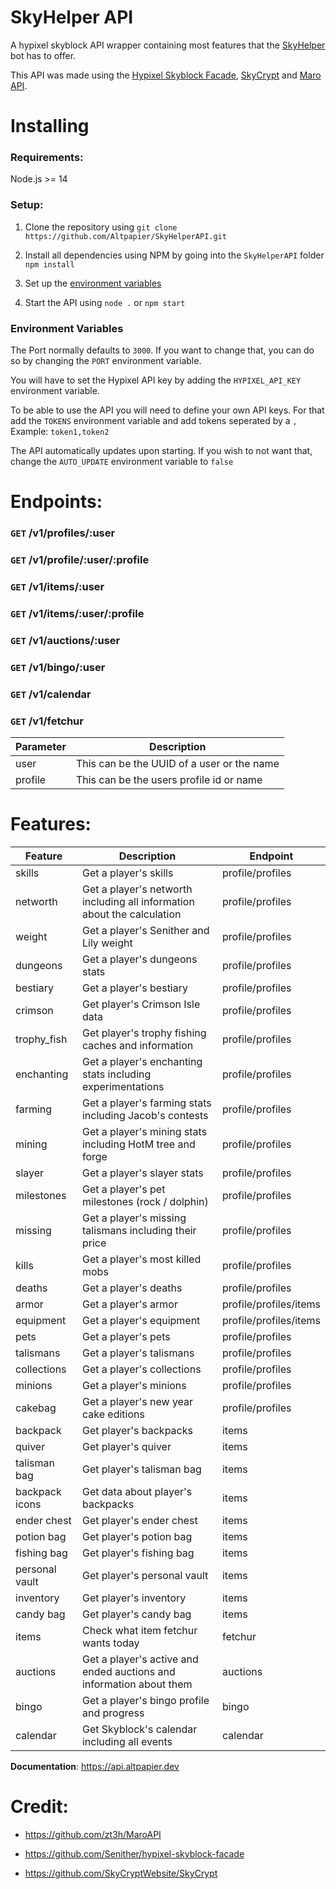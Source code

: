 # SkyHelper API

A hypixel skyblock API wrapper containing most features that the [SkyHelper](https://top.gg/bot/710143953533403226) bot has to offer.

This API was made using the [Hypixel Skyblock Facade](https://github.com/Senither/hypixel-skyblock-facade), [SkyCrypt](https://github.com/SkyCryptWebsite/SkyCrypt) and [Maro API](https://github.com/zt3h/MaroAPI).

# Installing

### Requirements:

Node.js >= 14

### Setup:

1. Clone the repository using
   `git clone https://github.com/Altpapier/SkyHelperAPI.git`

2. Install all dependencies using NPM by going into the `SkyHelperAPI` folder
   `npm install`

3. Set up the [environment variables](#Environment-Variables)

4. Start the API using `node .` or `npm start`

### Environment Variables

The Port normally defaults to `3000`. If you want to change that, you can do so by changing the `PORT` environment variable.

You will have to set the Hypixel API key by adding the `HYPIXEL_API_KEY` environment variable.

To be able to use the API you will need to define your own API keys. For that add the `TOKENS` environment variable and add tokens seperated by a `,`
Example: `token1,token2`

The API automatically updates upon starting. If you wish to not want that, change the `AUTO_UPDATE` environment variable to `false`

# Endpoints:

### `GET` /v1/profiles/:user

### `GET` /v1/profile/:user/:profile

### `GET` /v1/items/:user

### `GET` /v1/items/:user/:profile

### `GET` /v1/auctions/:user

### `GET` /v1/bingo/:user

### `GET` /v1/calendar

### `GET` /v1/fetchur

| Parameter     | Description                                   |
| ------------- | --------------------------------------------- |
| user          | This can be the UUID of a user or the name    |
| profile       | This can be the users profile id or name      |

# Features:

| Feature        | Description                                                             | Endpoint               |
| -------------- | ----------------------------------------------------------------------- | ---------------------- |
| skills         | Get a player's skills                                                   | profile/profiles       |
| networth       | Get a player's networth including all information about the calculation | profile/profiles       |
| weight         | Get a player's Senither and Lily weight                                 | profile/profiles       |
| dungeons       | Get a player's dungeons stats                                           | profile/profiles       |
| bestiary       | Get a player's bestiary                                                 | profile/profiles       |
| crimson        | Get player's Crimson Isle data                                          | profile/profiles       |
| trophy_fish    | Get player's trophy fishing caches and information                      | profile/profiles       |
| enchanting     | Get a player's enchanting stats including experimentations              | profile/profiles       |
| farming        | Get a player's farming stats including Jacob's contests                 | profile/profiles       |
| mining         | Get a player's mining stats including HotM tree and forge               | profile/profiles       |
| slayer         | Get a player's slayer stats                                             | profile/profiles       |
| milestones     | Get a player's pet milestones (rock / dolphin)                          | profile/profiles       |
| missing        | Get a player's missing talismans including their price                  | profile/profiles       |
| kills          | Get a player's most killed mobs                                         | profile/profiles       |
| deaths         | Get a player's deaths                                                   | profile/profiles       |
| armor          | Get a player's armor                                                    | profile/profiles/items |
| equipment      | Get a player's equipment                                                | profile/profiles/items |
| pets           | Get a player's pets                                                     | profile/profiles       |
| talismans      | Get a player's talismans                                                | profile/profiles       |
| collections    | Get a player's collections                                              | profile/profiles       |
| minions        | Get a player's minions                                                  | profile/profiles       |
| cakebag        | Get a player's new year cake editions                                   | profile/profiles       |
| backpack       | Get player's backpacks                                                  | items                  |
| quiver         | Get player's quiver                                                     | items                  |
| talisman bag   | Get player's talisman bag                                               | items                  |
| backpack icons | Get data about player's backpacks                                       | items                  |
| ender chest    | Get player's ender chest                                                | items                  |
| potion bag     | Get player's potion bag                                                 | items                  |
| fishing bag    | Get player's fishing bag                                                | items                  |
| personal vault | Get player's personal vault                                             | items                  |
| inventory      | Get player's inventory                                                  | items                  |
| candy bag      | Get player's candy bag                                                  | items                  |
| items          | Check what item fetchur wants today                                     | fetchur                |
| auctions       | Get a player's active and ended auctions and information about them     | auctions               |
| bingo          | Get a player's bingo profile and progress                               | bingo                  |
| calendar       | Get Skyblock's calendar including all events                            | calendar               |

**Documentation**: https://api.altpapier.dev

# Credit:

- https://github.com/zt3h/MaroAPI

- https://github.com/Senither/hypixel-skyblock-facade

- https://github.com/SkyCryptWebsite/SkyCrypt
